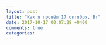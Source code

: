 ```yaml
---
layout: post
title: "Как я провёл 17 октября, Вт"
date: 2017-10-17 00:07:28 +0400
comments: true
categories: 
---
```

